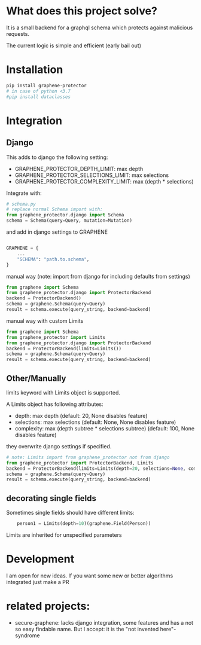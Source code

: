 # What does this project solve?

It is a small backend for a graphql schema which protects against malicious requests.

The current logic is simple and efficient (early bail out)

# Installation

```sh
pip install graphene-protector
# in case of python <3.7
#pip install dataclasses
```

# Integration

## Django

This adds to django the following setting:

- GRAPHENE_PROTECTOR_DEPTH_LIMIT: max depth
- GRAPHENE_PROTECTOR_SELECTIONS_LIMIT: max selections
- GRAPHENE_PROTECTOR_COMPLEXITY_LIMIT: max (depth \* selections)

Integrate with:

```python 3
# schema.py
# replace normal Schema import with:
from graphene_protector.django import Schema
schema = Schema(query=Query, mutation=Mutation)
```

and add in django settings to GRAPHENE

```python 3

GRAPHENE = {
    ...
    "SCHEMA": "path.to.schema",
}
```

manual way (note: import from django for including defaults from settings)

```python 3
from graphene import Schema
from graphene_protector.django import ProtectorBackend
backend = ProtectorBackend()
schema = graphene.Schema(query=Query)
result = schema.execute(query_string, backend=backend)

```

manual way with custom Limits

```python 3
from graphene import Schema
from graphene_protector import Limits
from graphene_protector.django import ProtectorBackend
backend = ProtectorBackend(limits=Limits())
schema = graphene.Schema(query=Query)
result = schema.execute(query_string, backend=backend)

```

## Other/Manually

limits keyword with Limits object is supported.

A Limits object has following attributes:

- depth: max depth (default: 20, None disables feature)
- selections: max selections (default: None, None disables feature)
- complexity: max (depth subtree \* selections subtree) (default: 100, None disables feature)

they overwrite django settings if specified. 

```python 3
# note: Limits import from graphene_protector not from django
from graphene_protector import ProtectorBackend, Limits
backend = ProtectorBackend(limits=Limits(depth=20, selections=None, complexity=100))
schema = graphene.Schema(query=Query)
result = schema.execute(query_string, backend=backend)

```

## decorating single fields

Sometimes single fields should have different limits:

```python
    person1 = Limits(depth=10)(graphene.Field(Person))
```
Limits are inherited for unspecified parameters

# Development

I am open for new ideas.
If you want some new or better algorithms integrated just make a PR

# related projects:

- secure-graphene: lacks django integration, some features and has a not so easy findable name.
  But I accept: it is the "not invented here"-syndrome
